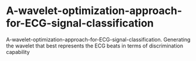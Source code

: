 # A-wavelet-optimization-approach-for-ECG-signal-classification
A-wavelet-optimization-approach-for-ECG-signal-classification. Generating the wavelet that best represents the ECG beats in terms of discrimination capability 
